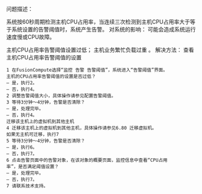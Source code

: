 问题描述：

系统按60秒周期检测主机CPU占用率，当连续三次检测到主机CPU占用率大于等于系统设置的告警阈值时，系统产生告警。
对系统的影响：
可能会造成系统运行速度慢或CPU故障。


主机CPU占用率告警阈值设置过低；
主机业务繁忙负载过重 。
解决方法：
查看主机CPU占用率告警阈值的设置

    1 在FusionCompute选择“监控 告警 告警阈值”，系统进入“告警阈值”界面。
    主机的CPU占用率告警阈值的设置是否过低？
    – 是，执行2。
    – 否，执行4。
    2 调整告警阈值大小，具体操作请参见配置告警阈值。
    3 等待3分钟～4分钟，告警是否清除？
    – 是，处理完毕。
    – 否，执行4。
    迁移该主机上的虚拟机到其他主机
    4 迁移该主机上的虚拟机到其他主机，具体操作请参见6.80 迁移虚拟机。
    如果无主机可迁移，执行7
    5 等待3分钟～4分钟，告警是否清除？
    – 是，执行6。
    – 否，执行7。
    6 点击告警页面中的告警对象，在该对象的概要页面，监控信息中查看“CPU占用
    率”，是否满足阈值设置？
    – 是，处理完毕。
    – 否，执行7。
    7 请联系技术支持。





